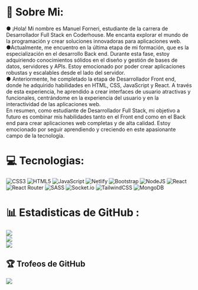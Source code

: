 # 💫 Sobre Mi:
&#9679; ¡Hola! Mi nombre es Manuel Forneri, estudiante de la carrera de Desarrollador Full Stack en Coderhouse. Me encanta explorar el mundo de la programación y crear soluciones innovadoras para aplicaciones web. <br>&#9679;Actualmente, me encuentro en la última etapa de mi formación, que es la especialización en el desarrollo Back end. Durante esta fase, estoy adquiriendo conocimientos sólidos en el diseño y gestión de bases de datos, servidores y APIs. Estoy emocionado por poder crear aplicaciones robustas y escalables desde el lado del servidor. <br>&#9679; Anteriormente, he completado la etapa de Desarrollador Front end, donde he adquirido habilidades en HTML, CSS, JavaScript y React. A través de esta experiencia, he aprendido a crear interfaces de usuario atractivas y funcionales, centrándome en la experiencia del usuario y en la interactividad de las aplicaciones web. <br> En resumen, como estudiante de Desarrollador Full Stack, mi objetivo a futuro es combinar mis habilidades tanto en el Front end como en el Back end para crear aplicaciones web completas y de alta calidad. Estoy emocionado por seguir aprendiendo y creciendo en este apasionante campo de la tecnología.

# 💻 Tecnologias:
![CSS3](https://img.shields.io/badge/css3-%231572B6.svg?style=flat-square&logo=css3&logoColor=white) ![HTML5](https://img.shields.io/badge/html5-%23E34F26.svg?style=flat-square&logo=html5&logoColor=white) ![JavaScript](https://img.shields.io/badge/javascript-%23323330.svg?style=flat-square&logo=javascript&logoColor=%23F7DF1E) ![Netlify](https://img.shields.io/badge/netlify-%23000000.svg?style=flat-square&logo=netlify&logoColor=#00C7B7) ![Bootstrap](https://img.shields.io/badge/bootstrap-%23563D7C.svg?style=flat-square&logo=bootstrap&logoColor=white) ![NodeJS](https://img.shields.io/badge/node.js-6DA55F?style=flat-square&logo=node.js&logoColor=white)  ![React](https://img.shields.io/badge/react-%2320232a.svg?style=flat-square&logo=react&logoColor=%2361DAFB) ![React Router](https://img.shields.io/badge/React_Router-CA4245?style=flat-square&logo=react-router&logoColor=white) ![SASS](https://img.shields.io/badge/SASS-hotpink.svg?style=flat-square&logo=SASS&logoColor=white) ![Socket.io](https://img.shields.io/badge/Socket.io-black?style=flat-square&logo=socket.io&badgeColor=010101) ![TailwindCSS](https://img.shields.io/badge/tailwindcss-%2338B2AC.svg?style=flat-square&logo=tailwind-css&logoColor=white) ![MongoDB](https://img.shields.io/badge/MongoDB-%234ea94b.svg?style=flat-square&logo=mongodb&logoColor=white)
# 📊 Estadisticas de GitHub :
![](https://github-readme-stats.vercel.app/api?username=ManuelForneri&theme=omni&hide_border=false&include_all_commits=false&count_private=false)<br/>
![](https://github-readme-streak-stats.herokuapp.com/?user=ManuelForneri&theme=omni&hide_border=false)<br/>
![](https://github-readme-stats.vercel.app/api/top-langs/?username=ManuelForneri&theme=omni&hide_border=false&include_all_commits=false&count_private=false&layout=compact)

## 🏆 Trofeos de GitHub 
![](https://github-profile-trophy.vercel.app/?username=ManuelForneri&theme=dracula&no-frame=false&no-bg=false&margin-w=4)
